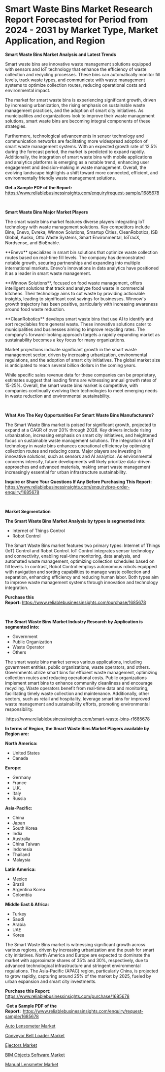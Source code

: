 <p><h1>Smart Waste Bins Market Research Report Forecasted for Period from 2024 -  2031 by Market Type, Market Application, and Region</h1></p><p><strong>Smart Waste Bins Market Analysis and Latest Trends</strong></p>
<p><p>Smart waste bins are innovative waste management solutions equipped with sensors and IoT technology that enhance the efficiency of waste collection and recycling processes. These bins can automatically monitor fill levels, track waste types, and communicate with waste management systems to optimize collection routes, reducing operational costs and environmental impact. </p><p>The market for smart waste bins is experiencing significant growth, driven by increasing urbanization, the rising emphasis on sustainable waste management practices, and the adoption of smart city initiatives. As municipalities and organizations look to improve their waste management solutions, smart waste bins are becoming integral components of these strategies. </p><p>Furthermore, technological advancements in sensor technology and communication networks are facilitating more widespread adoption of smart waste management systems. With an expected growth rate of 12.5% during the forecast period, the market is predicted to expand rapidly. Additionally, the integration of smart waste bins with mobile applications and analytics platforms is emerging as a notable trend, enhancing user engagement and decision-making in waste management. Overall, the evolving landscape highlights a shift toward more connected, efficient, and environmentally friendly waste management solutions.</p></p>
<p><strong>Get a Sample PDF of the Report:&nbsp;</strong> <a href="https://www.reliablebusinessinsights.com/enquiry/request-sample/1685678?utm_campaign=75&utm_medium=2&utm_source=Github&utm_content=ia&utm_term=17122024&utm_id=smart-waste-bins">https://www.reliablebusinessinsights.com/enquiry/request-sample/1685678</a></p>
<p>&nbsp;</p>
<p><strong>Smart Waste Bins Major Market Players</strong></p>
<p><p>The smart waste bins market features diverse players integrating IoT technology with waste management solutions. Key competitors include Bine, Enevo, Evreka, Winnow Solutions, Smartup Cities, CleanRobotics, ISB Global, Ausko, Otto Waste Systems, Smart Environmental, IoTracX, Nordsense, and BioEnable.</p><p>**Enevo** specializes in smart bin solutions that optimize waste collection routes based on real-time fill levels. The company has demonstrated notable growth, securing partnerships and expanding into multiple international markets. Enevo's innovations in data analytics have positioned it as a leader in smart waste management.</p><p>**Winnow Solutions**, focused on food waste management, offers intelligent solutions that track and analyze food waste in commercial kitchens. Their technology aims to cut waste by providing actionable insights, leading to significant cost savings for businesses. Winnow's growth trajectory has been positive, particularly with increasing awareness around food waste reduction.</p><p>**CleanRobotics** develops smart waste bins that use AI to identify and sort recyclables from general waste. These innovative solutions cater to municipalities and businesses aiming to improve recycling rates. The company's forward-looking approach targets a rapidly expanding market as sustainability becomes a key focus for many organizations.</p><p>Market projections indicate significant growth in the smart waste management sector, driven by increasing urbanization, environmental regulations, and the adoption of smart city initiatives. The global market size is anticipated to reach several billion dollars in the coming years.</p><p>While specific sales revenue data for these companies can be proprietary, estimates suggest that leading firms are witnessing annual growth rates of 15-25%. Overall, the smart waste bins market is competitive, with companies continually evolving their technologies to meet emerging needs in waste reduction and environmental sustainability.</p></p>
<p>&nbsp;</p>
<p><strong>What Are The Key Opportunities For Smart Waste Bins Manufacturers?</strong></p>
<p><p>The Smart Waste Bins market is poised for significant growth, projected to expand at a CAGR of over 20% through 2028. Key drivers include rising urbanization, increasing emphasis on smart city initiatives, and heightened focus on sustainable waste management solutions. The integration of IoT technology in waste bins enhances operational efficiency by optimizing collection routes and reducing costs. Major players are investing in innovative solutions, such as sensors and AI analytics. As environmental concerns intensify, future developments will likely prioritize data-driven approaches and advanced materials, making smart waste management increasingly essential for urban infrastructure sustainability.</p></p>
<p><strong>Inquire or Share Your Questions If Any Before Purchasing This Report:</strong> <a href="https://www.reliablebusinessinsights.com/enquiry/pre-order-enquiry/1685678?utm_campaign=75&utm_medium=2&utm_source=Github&utm_content=ia&utm_term=17122024&utm_id=smart-waste-bins">https://www.reliablebusinessinsights.com/enquiry/pre-order-enquiry/1685678</a></p>
<p>&nbsp;</p>
<p><strong>Market Segmentation</strong></p>
<p><strong>The Smart Waste Bins Market Analysis by types is segmented into:</strong></p>
<p><ul><li>Internet of Things Control</li><li>Robot Control</li></ul></p>
<p><p>The Smart Waste Bins market features two primary types: Internet of Things (IoT) Control and Robot Control. IoT Control integrates sensor technology and connectivity, enabling real-time monitoring, data analysis, and automated waste management, optimizing collection schedules based on fill levels. In contrast, Robot Control employs autonomous robots equipped with navigation and sorting capabilities to manage waste collection and separation, enhancing efficiency and reducing human labor. Both types aim to improve waste management systems through innovation and technology integration.</p></p>
<p><strong>Purchase this Report:&nbsp;</strong><a href="https://www.reliablebusinessinsights.com/purchase/1685678?utm_campaign=75&utm_medium=2&utm_source=Github&utm_content=ia&utm_term=17122024&utm_id=smart-waste-bins">https://www.reliablebusinessinsights.com/purchase/1685678</a></p>
<p>&nbsp;</p>
<p><strong>The Smart Waste Bins Market Industry Research by Application is segmented into:</strong></p>
<p><ul><li>Government</li><li>Public Organization</li><li>Waste Operator</li><li>Others</li></ul></p>
<p><p>The smart waste bins market serves various applications, including government entities, public organizations, waste operators, and others. Governments utilize smart bins for efficient waste management, optimizing collection routes and reducing operational costs. Public organizations implement smart bins to enhance community cleanliness and encourage recycling. Waste operators benefit from real-time data and monitoring, facilitating timely waste collection and maintenance. Additionally, other sectors, such as retail and hospitality, leverage smart bins for improved waste management and sustainability efforts, promoting environmental responsibility.</p></p>
<p><a href="https://www.reliablebusinessinsights.com/smart-waste-bins-r1685678?utm_campaign=75&utm_medium=2&utm_source=Github&utm_content=ia&utm_term=17122024&utm_id=smart-waste-bins">&nbsp;https://www.reliablebusinessinsights.com/smart-waste-bins-r1685678</a></p>
<p><strong>In terms of Region, the Smart Waste Bins Market Players available by Region are:</strong></p>
<p>
    <p> <strong> North America: </strong>
        <ul>
            <li>United States</li>
            <li>Canada</li>
        </ul>
        </p> 
    <p> <strong> Europe: </strong>
        <ul>
            <li>Germany</li>
            <li>France</li>
            <li>U.K.</li>
            <li>Italy</li>
            <li>Russia</li>
        </ul>
        </p> 
    <p> <strong> Asia-Pacific: </strong>
        <ul>
            <li>China</li>
            <li>Japan</li>
            <li>South Korea</li>
            <li>India</li>
            <li>Australia</li>
            <li>China Taiwan</li>
            <li>Indonesia</li>
            <li>Thailand</li>
            <li>Malaysia</li>
        </ul>
        </p> 
    <p> <strong> Latin America: </strong>
        <ul>
            <li>Mexico</li>
            <li>Brazil</li>
            <li>Argentina Korea</li>
            <li>Colombia</li>
        </ul>
        </p> 
    <p> <strong> Middle East & Africa: </strong>
        <ul>
            <li>Turkey</li>
            <li>Saudi</li>
            <li>Arabia</li>
            <li>UAE</li>
            <li>Korea</li>
        </ul>
    </p>
    </p>
<p><p>The Smart Waste Bins market is witnessing significant growth across various regions, driven by increasing urbanization and the push for smart city initiatives. North America and Europe are expected to dominate the market with approximate shares of 35% and 30%, respectively, due to advanced technological infrastructure and stringent environmental regulations. The Asia-Pacific (APAC) region, particularly China, is projected to grow rapidly, capturing around 25% of the market by 2025, fueled by urban expansion and smart city investments.</p></p>
<p><strong>Purchase this Report: </strong><a href="https://www.reliablebusinessinsights.com/purchase/1685678?utm_campaign=75&utm_medium=2&utm_source=Github&utm_content=ia&utm_term=17122024&utm_id=smart-waste-bins">https://www.reliablebusinessinsights.com/purchase/1685678</a></p>
<p>&nbsp;<strong>Get a Sample PDF of the Report:&nbsp;&nbsp;</strong><a href="https://www.reliablebusinessinsights.com/enquiry/request-sample/1685678?utm_campaign=75&utm_medium=2&utm_source=Github&utm_content=ia&utm_term=17122024&utm_id=smart-waste-bins">https://www.reliablebusinessinsights.com/enquiry/request-sample/1685678</a></p>
<p><strong></strong></p>
<p><p><a href="https://www.linkedin.com/pulse/comprehensive-analysis-auto-lensometer-market-20242031-growth-wpdie?utm_campaign=75&utm_medium=2&utm_source=Github&utm_content=ia&utm_term=17122024&utm_id=smart-waste-bins">Auto Lensometer Market</a></p><p><a href="https://www.linkedin.com/pulse/in-depth-analysis-global-conveyor-belt-loader-market-scope-5au2f?utm_campaign=75&utm_medium=2&utm_source=Github&utm_content=ia&utm_term=17122024&utm_id=smart-waste-bins">Conveyor Belt Loader Market</a></p><p><a href="https://github.com/MonroeBullock54/Market-Research-Report-List-1/blob/main/ejectors-market.md?utm_campaign=75&utm_medium=2&utm_source=Github&utm_content=ia&utm_term=17122024&utm_id=smart-waste-bins">Ejectors Market</a></p><p><a href="https://github.com/shondapmbau/Market-Research-Report-List-1/blob/main/bim-objects-software-market.md?utm_campaign=75&utm_medium=2&utm_source=Github&utm_content=ia&utm_term=17122024&utm_id=smart-waste-bins">BIM Objects Software Market</a></p><p><a href="https://www.linkedin.com/pulse/manual-lensmeter-market-size-forecasted-cagr-64-from-2024-staif?utm_campaign=75&utm_medium=2&utm_source=Github&utm_content=ia&utm_term=17122024&utm_id=smart-waste-bins">Manual Lensmeter Market</a></p></p>